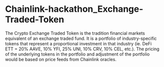 # Chainlink-hackathon_Exchange-Traded-Token

The Crypto Exchange Traded Token is the tradition financial markets equivalent of an exchange traded fund. It is a portfolio of industry-specific tokens that represent a proportional investment in that industry (ie. DeFi ETT = 20% AAVE, 10% YFI, 25% UNI, 10% CRV, 10% CEL, etc.). The pricing of the underlying tokens in the portfolio and adjustment of the portfolio would be based on price feeds from Chainlink oracles.

